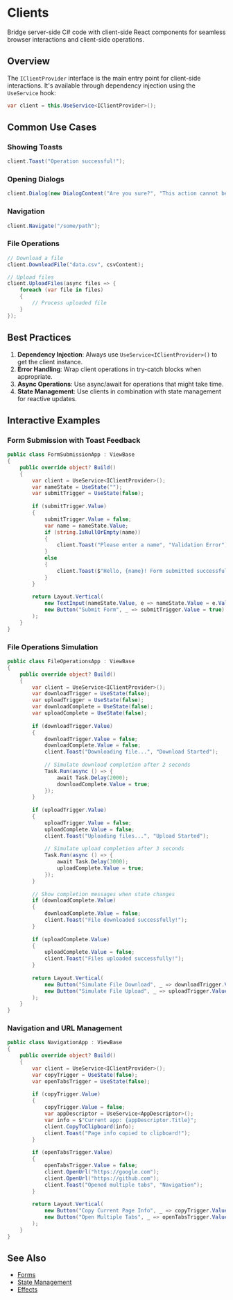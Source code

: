 # Clients

<Ingress>
Bridge server-side C# code with client-side React components for seamless browser interactions and client-side operations.
</Ingress>

## Overview

The `IClientProvider` interface is the main entry point for client-side interactions. It's available through dependency injection using the `UseService` hook:

```csharp
var client = this.UseService<IClientProvider>();
```

## Common Use Cases

### Showing Toasts

```csharp
client.Toast("Operation successful!");
```

### Opening Dialogs

```csharp
client.Dialog(new DialogContent("Are you sure?", "This action cannot be undone."));
```

### Navigation

```csharp
client.Navigate("/some/path");
```

### File Operations

```csharp
// Download a file
client.DownloadFile("data.csv", csvContent);

// Upload files
client.UploadFiles(async files => {
    foreach (var file in files)
    {
        // Process uploaded file
    }
});
```

## Best Practices

1. **Dependency Injection**: Always use `UseService<IClientProvider>()` to get the client instance.
2. **Error Handling**: Wrap client operations in try-catch blocks when appropriate.
3. **Async Operations**: Use async/await for operations that might take time.
4. **State Management**: Use clients in combination with state management for reactive updates.

## Interactive Examples

### Form Submission with Toast Feedback

```csharp demo-tabs 
public class FormSubmissionApp : ViewBase
{
    public override object? Build()
    {
        var client = UseService<IClientProvider>();
        var nameState = UseState("");
        var submitTrigger = UseState(false);
        
        if (submitTrigger.Value)
        {
            submitTrigger.Value = false;
            var name = nameState.Value;
            if (string.IsNullOrEmpty(name))
            {
                client.Toast("Please enter a name", "Validation Error");
            }
            else
            {
                client.Toast($"Hello, {name}! Form submitted successfully.");
            }
        }
        
        return Layout.Vertical(
            new TextInput(nameState.Value, e => nameState.Value = e.Value) { Placeholder = "Your name" },
            new Button("Submit Form", _ => submitTrigger.Value = true)
        );
    }
}
```

### File Operations Simulation

```csharp demo-tabs 
public class FileOperationsApp : ViewBase
{
    public override object? Build()
    {
        var client = UseService<IClientProvider>();
        var downloadTrigger = UseState(false);
        var uploadTrigger = UseState(false);
        var downloadComplete = UseState(false);
        var uploadComplete = UseState(false);
        
        if (downloadTrigger.Value)
        {
            downloadTrigger.Value = false;
            downloadComplete.Value = false;
            client.Toast("Downloading file...", "Download Started");
            
            // Simulate download completion after 2 seconds
            Task.Run(async () => {
                await Task.Delay(2000);
                downloadComplete.Value = true;
            });
        }
        
        if (uploadTrigger.Value)
        {
            uploadTrigger.Value = false;
            uploadComplete.Value = false;
            client.Toast("Uploading files...", "Upload Started");
            
            // Simulate upload completion after 3 seconds
            Task.Run(async () => {
                await Task.Delay(3000);
                uploadComplete.Value = true;
            });
        }
        
        // Show completion messages when state changes
        if (downloadComplete.Value)
        {
            downloadComplete.Value = false;
            client.Toast("File downloaded successfully!");
        }
        
        if (uploadComplete.Value)
        {
            uploadComplete.Value = false;
            client.Toast("Files uploaded successfully!");
        }
        
        return Layout.Vertical(
            new Button("Simulate File Download", _ => downloadTrigger.Value = true),
            new Button("Simulate File Upload", _ => uploadTrigger.Value = true)
        );
    }
}
```

### Navigation and URL Management

```csharp demo-tabs 
public class NavigationApp : ViewBase
{
    public override object? Build()
    {
        var client = UseService<IClientProvider>();
        var copyTrigger = UseState(false);
        var openTabsTrigger = UseState(false);
        
        if (copyTrigger.Value)
        {
            copyTrigger.Value = false;
            var appDescriptor = UseService<AppDescriptor>();
            var info = $"Current app: {appDescriptor.Title}";
            client.CopyToClipboard(info);
            client.Toast("Page info copied to clipboard!");
        }
        
        if (openTabsTrigger.Value)
        {
            openTabsTrigger.Value = false;
            client.OpenUrl("https://google.com");
            client.OpenUrl("https://github.com");
            client.Toast("Opened multiple tabs", "Navigation");
        }
        
        return Layout.Vertical(
            new Button("Copy Current Page Info", _ => copyTrigger.Value = true),
            new Button("Open Multiple Tabs", _ => openTabsTrigger.Value = true)
        );
    }
}
```

## See Also

- [Forms](./Forms.md)
- [State Management](./State.md)
- [Effects](./Effects.md)
